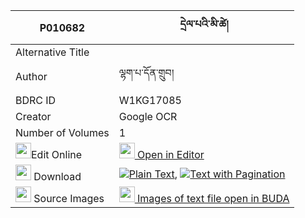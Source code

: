 |P010682|དྲེལ་པའི་མི་ཚེ། 
| --- | --- 
|Alternative Title |
|Author| ལྷག་པ་དོན་གྲུབ།
|BDRC ID | W1KG17085
|Creator | Google OCR
|Number of Volumes| 1
|<img width="25" src="https://img.icons8.com/color/25/000000/edit-property.png">Edit Online| [<img width="25" src="https://avatars.githubusercontent.com/u/45091458?s=200&v=4"> Open in Editor](http://editor.openpecha.org/P010682)
|<img width="25" src="https://img.icons8.com/fluent/48/000000/download-2.png"/>  Download | [![](https://img.icons8.com/color/20/000000/txt.png)Plain Text](https://github.com/Openpecha/P010682/releases/download/v1/drelpa_i_mitse_plain_P010682.zip), [![](https://img.icons8.com/color/20/000000/txt.png)Text with Pagination](https://github.com/Openpecha/P010682/releases/download/v1/drelpa_i_mitse_pages_P010682.zip)
|<img width="25" src="https://img.icons8.com/plasticine/100/000000/pictures-folder.png"/>  Source Images | [<img width="25" src="https://library.bdrc.io/icons/BUDA-small.svg"> Images of text file open in BUDA](https://library.bdrc.io/show/bdr:W1KG17085)